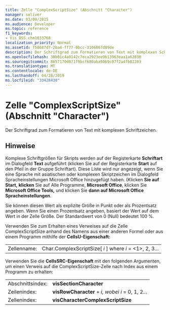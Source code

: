 ```yaml
---
title: Zelle "ComplexScriptSize" (Abschnitt "Character")
manager: soliver
ms.date: 03/09/2015
ms.audience: Developer
ms.topic: reference
f1_keywords:
- Vis_DSS.chm1033768
localization_priority: Normal
ms.assetid: f58687d7-2ba4-ff77-0bcc-3106867d89de
description: Der Schriftgrad zum Formatieren von Text mit komplexen Schriftzeichen.
ms.openlocfilehash: 38b01c4a0142c7eca2923ee9b13963eaa1a62830
ms.sourcegitcommit: 8657170d071f9bcf680aba50b9c07f2a4fb82283
ms.translationtype: MT
ms.contentlocale: de-DE
ms.lasthandoff: 04/28/2019
ms.locfileid: "33428438"
---
```

# <a name="complexscriptsize-cell-character-section"></a>Zelle "ComplexScriptSize" (Abschnitt "Character")

Der Schriftgrad zum Formatieren von Text mit komplexen Schriftzeichen. 
  
## <a name="remarks"></a>Hinweise

Komplexe Schriftgrößen für Skripts werden auf der Registerkarte **Schriftart** im  Dialogfeld **Text** aufgeführt (klicken Sie auf der Registerkarte **Start** auf den Pfeil in der Gruppe Schriftart). Diese Liste wird nur angezeigt, wenn Sie eine Sprache mit  asiatischen oder komplexen Skriptzeichen im Dialogfeld Spracheinstellungen Microsoft Office hinzugefügt haben. (Klicken **Sie auf Start,** **klicken** Sie auf Alle Programme, **Microsoft Office**, klicken Sie **Microsoft Office Tools,** und klicken Sie **dann auf Microsoft Office Spracheinstellungen**.
  
Sie können diesen Wert als explizite Größe in Punkt oder als Prozentsatz angeben. Wenn Sie einen Prozentsatz angeben, basiert der Wert auf dem Wert in der Zelle Größe. Der Standardwert von 0 (Null) bedeutet 100 %. 
  
Verwenden Sie zum Erhalten eines Verweises auf die Zelle ComplexScriptSize anhand des Namens aus einer anderen Formel oder aus einem Programm mithilfe der **CellsU-Eigenschaft:** 
  
|||
|:-----|:-----|
|Zellenname:  <br/> |Char.ComplexScriptSize[ *i*  ] where  *i*  = <1>, 2, 3...  <br/> |
   
Verwenden Sie die **CellsSRC-Eigenschaft** mit den folgenden Argumenten, um einen Verweis auf die ComplexScriptSize-Zelle nach Index aus einem Programm zu erhalten: 
  
|||
|:-----|:-----|
|Abschnittsindex:  <br/> |**visSectionCharacter** <br/> |
|Zeilenindex:  <br/> |**visRowCharacter**  +   *i,* *wobei i* = 0, 1, 2...  <br/> |
|Zellenindex:  <br/> |**visCharacterComplexScriptSize** <br/> |
   

